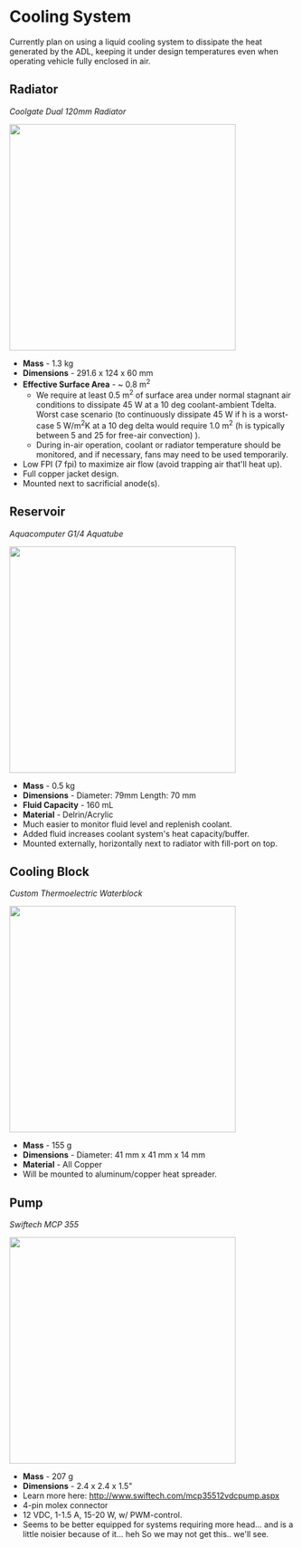 # Cooling System #
Currently plan on using a liquid cooling system to dissipate the heat generated by the ADL, keeping it under design temperatures even when operating vehicle fully enclosed in air.

## Radiator ##
_Coolgate Dual 120mm Radiator_


<img src='http://www.coolgate.net/products/radiators/copper/120/240.png' width='400'>
</img>

  * **Mass** - 1.3 kg
  * **Dimensions** - 291.6 x 124 x 60 mm
  * **Effective Surface Area**  - ~ 0.8 m<sup>2</sup>
    * We require at least 0.5 m<sup>2</sup> of surface area under normal stagnant air conditions to dissipate 45 W at a 10 deg coolant-ambient Tdelta.  Worst case scenario (to continuously dissipate 45 W if h is a worst-case 5 W/m<sup>2</sup>K at a 10 deg delta would require 1.0 m<sup>2</sup> (h is typically between 5 and 25 for free-air convection) ).
    * During in-air operation, coolant or radiator temperature should be monitored, and if necessary, fans may need to be used temporarily.
  * Low FPI (7 fpi) to maximize air flow (avoid trapping air that'll heat up).
  * Full copper jacket design.
  * Mounted next to sacrificial anode(s).


## Reservoir ##
_Aquacomputer G1/4 Aquatube_


<img src='http://www.aqua-computer-systeme.de/shopsystem/images/artikelbilder/34012.jpg' width='400'>
</img>

  * **Mass** - 0.5 kg
  * **Dimensions** - Diameter: 79mm Length: 70 mm
  * **Fluid Capacity** - 160 mL
  * **Material**  - Delrin/Acrylic
  * Much easier to monitor fluid level and replenish coolant.
  * Added fluid increases coolant system's heat capacity/buffer.
  * Mounted externally, horizontally next to radiator with fill-port on top.

## Cooling Block ##
_Custom Thermoelectric Waterblock_

<img src='http://www.customthermoelectric.com/Water_blocks/images/WB-1.62-1.62-block_cover-1_600.jpg' width='400'>
</img>

  * **Mass** - 155 g
  * **Dimensions** - Diameter: 41 mm x 41 mm x 14 mm
  * **Material** - All Copper
  * Will be mounted to aluminum/copper heat spreader.

## Pump ##
_Swiftech MCP 355_


<img src='http://www.swiftech.com/images/products/display/mcp355.1.gif' width='400'>

<ul><li><b>Mass</b> - 207 g<br>
</li><li><b>Dimensions</b> - 2.4 x 2.4 x 1.5"<br>
</li><li>Learn more here: <a href='http://www.swiftech.com/mcp35512vdcpump.aspx'>http://www.swiftech.com/mcp35512vdcpump.aspx</a>
</li><li>4-pin molex connector<br>
</li><li>12 VDC, 1-1.5 A, 15-20 W, w/ PWM-control.<br>
</li><li>Seems to be better equipped for systems requiring more head... and is a little noisier because of it... heh  So we may not get this.. we'll see.